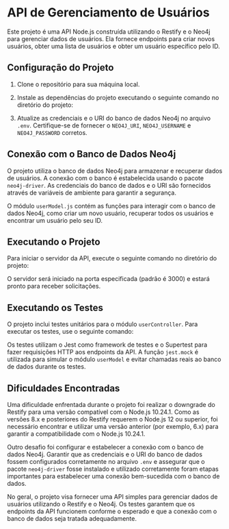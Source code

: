 # API de Gerenciamento de Usuários

Este projeto é uma API Node.js construída utilizando o Restify e o Neo4j para gerenciar dados de usuários. Ela fornece endpoints para criar novos usuários, obter uma lista de usuários e obter um usuário específico pelo ID.

## Configuração do Projeto

1. Clone o repositório para sua máquina local.

2. Instale as dependências do projeto executando o seguinte comando no diretório do projeto:


3. Atualize as credenciais e o URI do banco de dados Neo4j no arquivo `.env`. Certifique-se de fornecer o `NEO4J_URI`, `NEO4J_USERNAME` e `NEO4J_PASSWORD` corretos.

## Conexão com o Banco de Dados Neo4j

O projeto utiliza o banco de dados Neo4j para armazenar e recuperar dados de usuários. A conexão com o banco é estabelecida usando o pacote `neo4j-driver`. As credenciais do banco de dados e o URI são fornecidos através de variáveis de ambiente para garantir a segurança.

O módulo `userModel.js` contém as funções para interagir com o banco de dados Neo4j, como criar um novo usuário, recuperar todos os usuários e encontrar um usuário pelo seu ID.

## Executando o Projeto

Para iniciar o servidor da API, execute o seguinte comando no diretório do projeto:

O servidor será iniciado na porta especificada (padrão é 3000) e estará pronto para receber solicitações.

## Executando os Testes

O projeto inclui testes unitários para o módulo `userController`. Para executar os testes, use o seguinte comando:


Os testes utilizam o Jest como framework de testes e o Supertest para fazer requisições HTTP aos endpoints da API. A função `jest.mock` é utilizada para simular o módulo `userModel` e evitar chamadas reais ao banco de dados durante os testes.

## Dificuldades Encontradas

Uma dificuldade enfrentada durante o projeto foi realizar o downgrade do Restify para uma versão compatível com o Node.js 10.24.1. Como as versões 8.x e posteriores do Restify requerem o Node.js 12 ou superior, foi necessário encontrar e utilizar uma versão anterior (por exemplo, 6.x) para garantir a compatibilidade com o Node.js 10.24.1.

Outro desafio foi configurar e estabelecer a conexão com o banco de dados Neo4j. Garantir que as credenciais e o URI do banco de dados fossem configurados corretamente no arquivo `.env` e assegurar que o pacote `neo4j-driver` fosse instalado e utilizado corretamente foram etapas importantes para estabelecer uma conexão bem-sucedida com o banco de dados.

No geral, o projeto visa fornecer uma API simples para gerenciar dados de usuários utilizando o Restify e o Neo4j. Os testes garantem que os endpoints da API funcionem conforme o esperado e que a conexão com o banco de dados seja tratada adequadamente.
